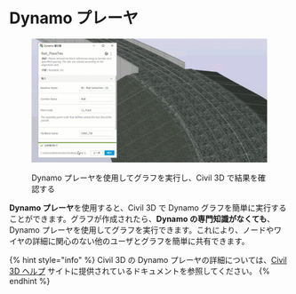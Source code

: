 # Dynamo プレーヤ

<figure><img src="../.gitbook/assets/Rail_PlaceTies_Player (1).gif" alt=""><figcaption><p>Dynamo プレーヤを使用してグラフを実行し、Civil 3D で結果を確認する</p></figcaption></figure>

**Dynamo プレーヤ**を使用すると、Civil 3D で Dynamo グラフを簡単に実行することができます。グラフが作成されたら、**Dynamo の専門知識がなくても**、Dynamo プレーヤを使用してグラフを実行できます。これにより、ノードやワイヤの詳細に関心のない他のユーザとグラフを簡単に共有できます。

{% hint style="info" %} Civil 3D の Dynamo プレーヤの詳細については、[Civil 3D ヘルプ](https://help.autodesk.com/view/CIV3D/2024/JPN/?guid=Civil3D_Dynamo_Dynamo_Player_html) サイトに提供されているドキュメントを参照してください。 {% endhint %}
